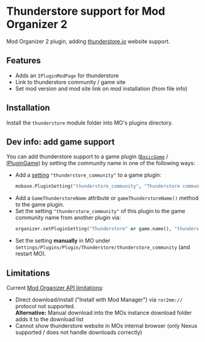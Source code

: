 # Thunderstore support for Mod Organizer 2

Mod Organizer 2 plugin, adding [thunderstore.io](thunderstore.io) website support.

## Features
- Adds an `IPluginModPage` for thunderstore
- Link to thunderstore community / game site
- Set mod version and mod site link on mod installation (from file info)

## Installation
Install the `thunderstore` module folder into MO's plugins directory.

## Dev info: add game support
You can add thunderstore support to a game plugin ([`BasicGame`](https://github.com/ModOrganizer2/modorganizer-basic_games) / [IPluginGame](https://www.modorganizer.org/python-plugins-doc/plugin-types.html#game)) by setting the community name in one of the following ways:
- Add a [setting](https://www.modorganizer.org/python-plugins-doc/autoapi/mobase/index.html#mobase.PluginSetting) `"thunderstore_community"` to a game plugin:
  ```py
  mobase.PluginSetting("thunderstore_community", "Thunderstore community name", "<community_name>")
  ```
- Add a `GameThunderstoreName` attribute or `gameThunderstoreName()` method to the game plugin.
- Set the setting `"thunderstore_community"` of this plugin to the game community name  from another plugin via:
  ```py
  organizer.setPluginSetting("Thunderstore" or game.name(), "thunderstore_community", "<community_name>")
  ```
- Set the setting **manually** in MO under `Settings/Plugins/Plugin/Thunderstore/thunderstore_community` (and restart MO).

## Limitations
Current [Mod Organizer API limitations](https://github.com/ModOrganizer2/modorganizer/issues/2286):
- Direct download/install ("Install with Mod Manager") via `ror2mm://` protocol not supported.  
  **Alternative:** Manual download into the MOs instance download folder adds it to the download list
- Cannot show thunderstore website in MOs internal browser (only Nexus supported / does not handle downloads correctly)